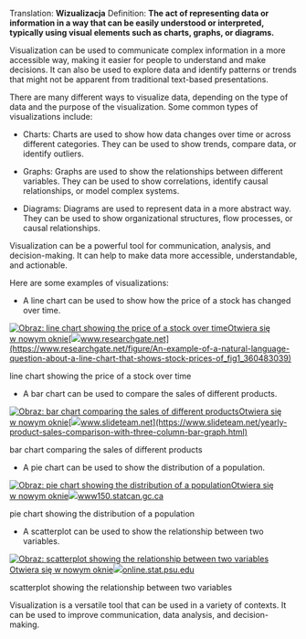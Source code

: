Translation: **Wizualizacja**
Definition: 
**The act of representing data or information in a way that can be easily understood or interpreted, typically using visual elements such as charts, graphs, or diagrams.**

Visualization can be used to communicate complex information in a more accessible way, making it easier for people to understand and make decisions. It can also be used to explore data and identify patterns or trends that might not be apparent from traditional text-based presentations.

There are many different ways to visualize data, depending on the type of data and the purpose of the visualization. Some common types of visualizations include:

- Charts: Charts are used to show how data changes over time or across different categories. They can be used to show trends, compare data, or identify outliers.
    
- Graphs: Graphs are used to show the relationships between different variables. They can be used to show correlations, identify causal relationships, or model complex systems.
    
- Diagrams: Diagrams are used to represent data in a more abstract way. They can be used to show organizational structures, flow processes, or causal relationships.
    

Visualization can be a powerful tool for communication, analysis, and decision-making. It can help to make data more accessible, understandable, and actionable.

Here are some examples of visualizations:

- A line chart can be used to show how the price of a stock has changed over time.

[![Obraz: line chart showing the price of a stock over time](https://encrypted-tbn3.gstatic.com/images?q=tbn:ANd9GcT9EhTVN4vlpOb9CZdSAxs9vBENJe4xAndiX90Hk6PogpoBfjp8JQkLUutig2KJ)Otwiera się w nowym oknie](https://www.researchgate.net/figure/An-example-of-a-natural-language-question-about-a-line-chart-that-shows-stock-prices-of_fig1_360483039)[![](https://encrypted-tbn0.gstatic.com/favicon-tbn?q=tbn:ANd9GcQHnHFqVlgn9GP_QNJZJqp5p4tCYLbsP3aagcGHhOG1R5B49YpECY11Ifpa36Xt9B7B7i5sptMSQYILbaYUaLXDbBCp19SJHEuOmPv3eRw)www.researchgate.net](https://www.researchgate.net/figure/An-example-of-a-natural-language-question-about-a-line-chart-that-shows-stock-prices-of_fig1_360483039)

line chart showing the price of a stock over time

- A bar chart can be used to compare the sales of different products.

[![Obraz: bar chart comparing the sales of different products](https://encrypted-tbn0.gstatic.com/images?q=tbn:ANd9GcSwGMhJbWMwLkU1JFpIyjm75UprmK_Ppik6eNz5GJ2FKNjXQ7jSNcIqPiIDgoQc)Otwiera się w nowym oknie](https://www.slideteam.net/yearly-product-sales-comparison-with-three-column-bar-graph.html)[![](https://encrypted-tbn1.gstatic.com/favicon-tbn?q=tbn:ANd9GcQhMqH9o0OJBIWOlObT1B45Yy08V6pfWpJZpZGsE1BVmDyOiNdQd8UlwxuJ2ebX_YUYE30Plsq3kAfelLwjBILYBUC8uhja2XCCf1A)www.slideteam.net](https://www.slideteam.net/yearly-product-sales-comparison-with-three-column-bar-graph.html)

bar chart comparing the sales of different products

- A pie chart can be used to show the distribution of a population.

[![Obraz: pie chart showing the distribution of a population](https://encrypted-tbn2.gstatic.com/images?q=tbn:ANd9GcQbBJep8xURHrSKquf89rfdhq9wQmbTVla-R3MiLzMRO4Pj_pNHkZKUNZWIBBzF)Otwiera się w nowym oknie](https://www150.statcan.gc.ca/n1/edu/power-pouvoir/ch9/pie-secteurs/5214826-eng.htm)[![](https://encrypted-tbn2.gstatic.com/favicon-tbn?q=tbn:ANd9GcRJGFXXFKXCxvuLmsupV_APCMwFzfb0qnedw_pNkHocsBwi_VN359tJ_Ceb9BQYjR99neb9ELbpKT6bZGnVxXrzM9fNYZM7O7z3XkEbaEM)www150.statcan.gc.ca](https://www150.statcan.gc.ca/n1/edu/power-pouvoir/ch9/pie-secteurs/5214826-eng.htm)

pie chart showing the distribution of a population

- A scatterplot can be used to show the relationship between two variables.

[![Obraz: scatterplot showing the relationship between two variables](https://encrypted-tbn3.gstatic.com/images?q=tbn:ANd9GcS9-k81--jfe6cjw7uDrbSisyc2U_75cCTkZHri2QjMEdiyH-wnNZRhq1udZOti)Otwiera się w nowym oknie](https://online.stat.psu.edu/stat200/book/export/html/73)[![](https://encrypted-tbn3.gstatic.com/favicon-tbn?q=tbn:ANd9GcQXruV2fLw7L82UGii5Q82oy2qWtNMdtN6EncouluZh_9_NGX4aDLz3Kj2NX91e8BDOfOE23TuWCaPtF62diGv-GtVaOrq77LajG0Kdlw)online.stat.psu.edu](https://online.stat.psu.edu/stat200/book/export/html/73)

scatterplot showing the relationship between two variables

Visualization is a versatile tool that can be used in a variety of contexts. It can be used to improve communication, data analysis, and decision-making.